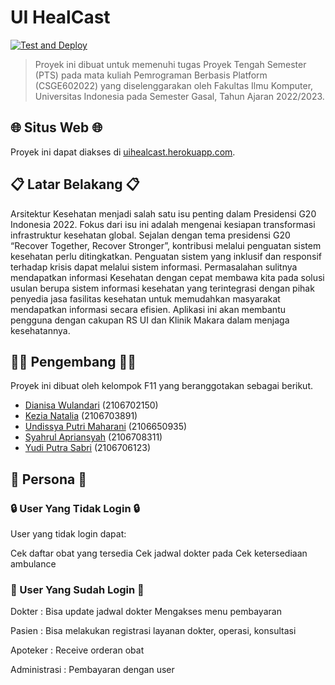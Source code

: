 # UI HealCast

[![Test and Deploy][actions-badge]][commits-gh]

> Proyek ini dibuat untuk memenuhi tugas Proyek Tengah Semester (PTS)
> pada mata kuliah Pemrograman Berbasis Platform (CSGE602022) yang
> diselenggarakan oleh Fakultas Ilmu Komputer, Universitas Indonesia
> pada Semester Gasal, Tahun Ajaran 2022/2023.


## 🌐 Situs Web 🌐
Proyek ini dapat diakses di [uihealcast.herokuapp.com](https://uihealcast.herokuapp.com/).

## 📋 Latar Belakang 📋
Arsitektur Kesehatan menjadi salah satu isu penting dalam Presidensi G20 Indonesia 2022. Fokus dari isu ini adalah mengenai kesiapan transformasi infrastruktur kesehatan global. Sejalan dengan tema presidensi G20 “Recover Together, Recover Stronger”, kontribusi melalui penguatan sistem kesehatan perlu ditingkatkan. Penguatan sistem yang inklusif dan responsif terhadap krisis dapat melalui sistem informasi.
Permasalahan sulitnya mendapatkan informasi Kesehatan dengan cepat membawa kita pada solusi usulan berupa sistem informasi kesehatan yang terintegrasi dengan pihak penyedia jasa fasilitas kesehatan untuk memudahkan masyarakat mendapatkan informasi secara efisien.  Aplikasi ini akan membantu pengguna dengan cakupan RS UI dan Klinik Makara dalam menjaga kesehatannya.

## 👨‍💻 Pengembang 👩‍💻
Proyek ini dibuat oleh kelompok F11 yang beranggotakan sebagai berikut.
- [Dianisa Wulandari](https://github.com/dianisa) (2106702150)
- [Kezia Natalia](https://github.com/kezianatalia) (2106703891)
- [Undissya Putri Maharani](https://github.com/UndissyaPutri) (2106650935)
- [Syahrul Apriansyah](https://github.com/SyahrulApr86) (2106708311)
- [Yudi Putra Sabri](https://github.com/yudiptr) (2106706123)

## 👥 Persona 👥
### 🔒 User Yang Tidak Login 🔒
User yang tidak login dapat:

Cek daftar obat yang tersedia
Cek jadwal dokter pada
Cek ketersediaan ambulance

### 🔑 User Yang Sudah Login 🔑

Dokter :
Bisa update jadwal dokter
Mengakses menu pembayaran

Pasien :
Bisa melakukan registrasi layanan dokter, operasi, konsultasi

Apoteker :
Receive orderan obat

Administrasi :
Pembayaran dengan user

[actions-badge]: https://github.com/UI-HealCast/UIHealCastF11/actions/workflows/dpl.yml/badge.svg
[commits-gh]: https://github.com/UI-HealCast/UIHealCastF11/commits/main
